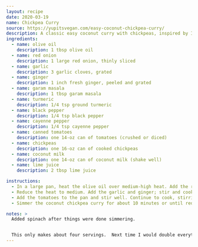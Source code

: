 ```yaml
---
layout: recipe
date: 2020-03-19
name: Chickpea Curry
source: https://yupitsvegan.com/easy-coconut-chickpea-curry/
description: A classic easy coconut curry with chickpeas, inspired by Indian flavors. This garbanzo bean curry skips the complicated steps but doesn't skimp on flavor! Naturally vegan and gluten-free. Also free of grains, soy, and nuts.
ingredients:
  - name: olive oil
    description: 1 tbsp olive oil
  - name: red onion
    description: 1 large red onion, thinly sliced
  - name: garlic
    description: 3 garlic cloves, grated
  - name: ginger
    description: 1 inch fresh ginger, peeled and grated
  - name: garam masala
    description: 1 tbsp garam masala
  - name: turmeric
    description: 1/4 tsp ground turmeric
  - name: black pepper
    description: 1/4 tsp black pepper
  - name: cayenne pepper
    description: 1/4 tsp cayenne pepper
  - name: canned tomatoes
    description: one 14-oz can of tomatoes (crushed or diced)
  - name: chickpeas
    description: one 16-oz can of cooked chickpeas
  - name: coconut milk
    description: one 14-oz can of coconut milk (shake well)
  - name: lime juice
    description: 2 tbsp lime juice

instructions:
  - In a large pan, heat the olive oil over medium-high heat. Add the red onion with a pinch of salt. Cook, stirring frequently, until the onion is softened and starting to brown.
  - Reduce the heat to medium. Add the garlic and ginger; stir and cook for 60 seconds or until fragrant. Stir in the garam masala, turmeric, black pepper, cayenne pepper, and salt. Cook for 30 seconds more to toast the spices.
  - Add the tomatoes to the pan and stir well. Continue to cook, stirring occasionally, for about 3-5 minutes or until the tomatoes are starting to break down and dry up a little bit. Stir in the coconut milk and chickpeas. Bring the mixture to a boil, then reduce the heat to medium-low.
  - Simmer the coconut chickpea curry for about 10 minutes or until reduced slightly. Stir in the fresh lime juice. Season to taste with additional salt (I used about another 1/2 teaspoon at this point). Serve hot, over rice or other accompaniments of choice, and garnished with chopped fresh cilantro.

notes: >
  Added spinach after things were done simmering.


  This only makes about four servings.  Next time I would double everything.
---
```


